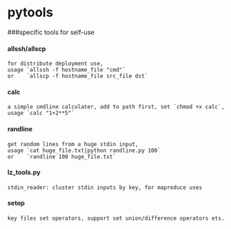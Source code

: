 pytools
====================
###specific tools for self-use

#### allssh/allscp
    for distribute deployment use, 
    usage `allssh -f hostname_file "cmd"`
    or    `allscp -f hostname_file src_file dst`
#### calc
    a simple cmdline calculater, add to path first, set `chmod +x calc`, 
    usage `calc "1+2**5"`
#### randline
    get random lines from a huge stdin input, 
    usage `cat huge_file.txt|python randline.py 100`
    or    `randline 100 huge_file.txt`
#### lz_tools.py
    stdin_reader: cluster stdin inputs by key, for mapreduce uses
#### setop
	key files set operators, support set union/difference operators ets.
